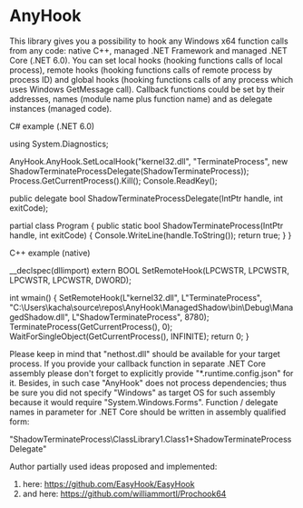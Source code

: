 # AnyHook

This library gives you a possibility to hook any Windows x64 function calls from any code:
native C++, managed .NET Framework and managed .NET Core (.NET 6.0).
You can set local hooks (hooking functions calls of local process), remote hooks (hooking functions calls of remote process by process ID)
and global hooks (hooking functions calls of any process which uses Windows GetMessage call).
Callback functions could be set by their addresses, names (module name plus function name) and as delegate instances (managed code).

C# example (.NET 6.0)

using System.Diagnostics;

AnyHook.AnyHook.SetLocalHook("kernel32.dll", "TerminateProcess", new ShadowTerminateProcessDelegate(ShadowTerminateProcess));
Process.GetCurrentProcess().Kill();
Console.ReadKey();

public delegate bool ShadowTerminateProcessDelegate(IntPtr handle, int exitCode);

partial class Program
{
	public static bool ShadowTerminateProcess(IntPtr handle, int exitCode)
	{
		Console.WriteLine(handle.ToString());
		return true;
	}
}

C++ example (native)

__declspec(dllimport) extern BOOL SetRemoteHook(LPCWSTR, LPCWSTR, LPCWSTR, LPCWSTR, DWORD);

int wmain()
{
    SetRemoteHook(L"kernel32.dll", L"TerminateProcess", "C:\Users\kacha\source\repos\AnyHook\ManagedShadow\bin\Debug\ManagedShadow.dll", L"ShadowTerminateProcess", 8780);
    TerminateProcess(GetCurrentProcess(), 0);
    WaitForSingleObject(GetCurrentProcess(), INFINITE);
    return 0;
}

Please keep in mind that "nethost.dll" should be available for your target process. If you provide your callback function in separate .NET Core assembly please don't forget to explicitly provide "*.runtime.config.json" for it. Besides, in such case "AnyHook" does not process dependencies; thus be sure you did not specify "Windows" as target OS for such assembly because it would require "System.Windows.Forms". Function / delegate names in parameter for .NET Core should be written in assembly qualified form:

"ShadowTerminateProcess\\ClassLibrary1.Class1+ShadowTerminateProcessDelegate"

Author partially used ideas proposed and implemented:

1) here: https://github.com/EasyHook/EasyHook
2) and here: https://github.com/williammortl/Prochook64
